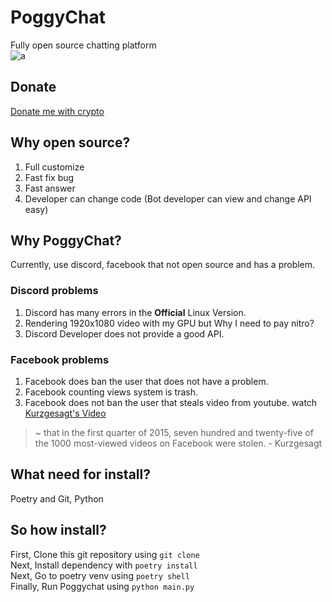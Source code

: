 # PoggyChat

Fully open source chatting platform  
![a](https://wakatime.com/badge/user/09162ab5-5193-456c-a9ac-2fb02b26b6f8/project/98620e42-b08e-46fa-b7da-5fe81a0179c6.svg)

## Donate

[Donate me with crypto](https://github.com/misilelab/donatewithcrypto)

## Why open source?

1. Full customize
2. Fast fix bug
3. Fast answer
4. Developer can change code (Bot developer can view and change API easy)

## Why PoggyChat?

Currently, use discord, facebook that not open source and has a problem.

### Discord problems

1. Discord has many errors in the **Official** Linux Version.
2. Rendering 1920x1080 video with my GPU but Why I need to pay nitro?
3. Discord Developer does not provide a good API.

### Facebook problems

1. Facebook does ban the user that does not have a problem.
2. Facebook counting views system is trash.
3. Facebook does not ban the user that steals video from youtube. watch [Kurzgesagt's Video](https://www.youtube.com/watch?v=t7tA3NNKF0Q)

> ~ that in the first quarter of 2015, seven hundred and twenty-five of the 1000 most-viewed videos on Facebook were stolen. - Kurzgesagt

## What need for install?

Poetry and Git, Python

## So how install?

First, Clone this git repository using ```git clone```  
Next, Install dependency with ```poetry install```  
Next, Go to poetry venv using ```poetry shell```  
Finally, Run Poggychat using ```python main.py```  

